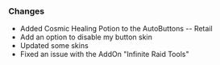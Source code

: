 ### Changes ###

  * Added Cosmic Healing Potion to the AutoButtons -- Retail
  * Add an option to disable my button skin
  * Updated some skins
  * Fixed an issue with the AddOn "Infinite Raid Tools"

